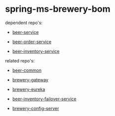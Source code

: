# spring-ms-brewery-bom


dependent repo's:

- [beer-service](https://github.com/karp1k/spring-ms-beer-service)

- [beer-order-service](https://github.com/karp1k/spring-ms-beer-order-service)

- [beer-inventory-service](https://github.com/karp1k/spring-ms-beer-inventory-service)


related repo's:

- [beer-common](https://github.com/karp1k/spring-ms-beer-common)

- [brewery-gateway](https://github.com/karp1k/spring-ms-brewery-gateway)

- [brewery-eureka](https://github.com/karp1k/spring-ms-brewery-eureka)

- [beer-inventory-failover-service](https://github.com/karp1k/spring-ms-beer-inventory-failover-service)

- [brewery-config-server](https://github.com/karp1k/spring-ms-brewery-config-server)